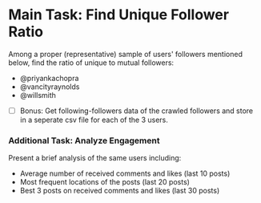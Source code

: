 # Main Task: Find Unique Follower Ratio

Among a proper (representative) sample of users' followers mentioned below, find the ratio of unique to mutual followers:

* @priyankachopra
* @vancityraynolds
* @willsmith

- [ ] Bonus: Get following-followers data of the crawled followers and store in a seperate csv file for each of the 3 users.

### Additional Task: Analyze Engagement

Present a brief analysis of the same users including:

* Average number of received comments and likes (last 10 posts)
* Most frequent locations of the posts (last 20 posts)
* Best 3 posts on received comments and likes (last 30 posts)


